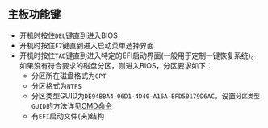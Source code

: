 ## 主板功能键
* 开机时按住`DEL`键直到进入BIOS
* 开机时按住`F7`键直到进入启动菜单选择界面
* 开机时按住`TAB`键直到进入特定的EFI启动界面(一般用于定制一键恢复系统)。如果没有符合要求的磁盘分区，则进入BIOS，分区要求如下：
    * 分区所在磁盘格式为`GPT`
    * 分区格式为`NTFS`
    * 分区类型GUID为`DE94BBA4-06D1-4D40-A16A-BFD50179D6AC`。设置`分区类型GUID`的方法详见[CMD命令](../windows_command)
    * 有`EFI`启动文件(夹)结构